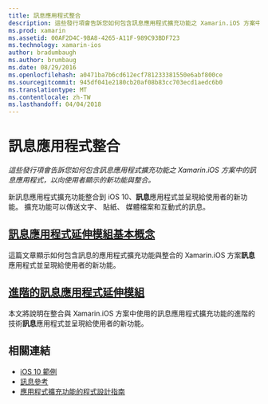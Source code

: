 ```yaml
---
title: 訊息應用程式整合
description: 這些發行項會告訴您如何包含訊息應用程式擴充功能之 Xamarin.iOS 方案中的訊息應用程式，以向使用者顯示的新功能與整合。
ms.prod: xamarin
ms.assetid: 00AF2D4C-9BA8-4265-A11F-989C93BDF723
ms.technology: xamarin-ios
author: bradumbaugh
ms.author: brumbaug
ms.date: 08/29/2016
ms.openlocfilehash: a0471ba7b6cd612ecf781233381550e6abf800ce
ms.sourcegitcommit: 945df041e2180cb20af08b83cc703ecd1aedc6b0
ms.translationtype: MT
ms.contentlocale: zh-TW
ms.lasthandoff: 04/04/2018
---
```

# <a name="message-app-integration"></a>訊息應用程式整合

_這些發行項會告訴您如何包含訊息應用程式擴充功能之 Xamarin.iOS 方案中的訊息應用程式，以向使用者顯示的新功能與整合。_

新訊息應用程式擴充功能整合到 iOS 10、**訊息**應用程式並呈現給使用者的新功能。 擴充功能可以傳送文字、 貼紙、 媒體檔案和互動式的訊息。

    
## <a name="message-app-extension-basicsiosplatformmessage-app-integrationintro-to-message-app-extensionsmd"></a>[訊息應用程式延伸模組基本概念](~/ios/platform/message-app-integration/intro-to-message-app-extensions.md)

這篇文章顯示如何包含訊息的應用程式擴充功能與整合的 Xamarin.iOS 方案**訊息**應用程式並呈現給使用者的新功能。

## <a name="advanced-message-app-extensionsiosplatformmessage-app-integrationintro-to-message-app-extensionsmd"></a>[進階的訊息應用程式延伸模組](~/ios/platform/message-app-integration/intro-to-message-app-extensions.md)

本文將說明在整合與 Xamarin.iOS 方案中使用的訊息應用程式擴充功能的進階的技術**訊息**應用程式並呈現給使用者的新功能。


## <a name="related-links"></a>相關連結

- [iOS 10 範例](https://developer.xamarin.com/samples/ios/iOS10/)
- [訊息參考](https://developer.apple.com/reference/messages)
- [應用程式擴充功能的程式設計指南](https://developer.apple.com/library/prerelease/content/documentation/General/Conceptual/ExtensibilityPG/index.html#//apple_ref/doc/uid/TP40014214)
